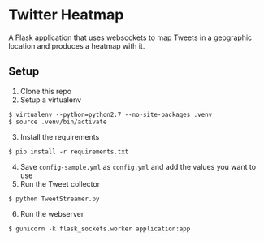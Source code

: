 # Twitter Heatmap

A Flask application that uses websockets to map Tweets in a geographic location
and produces a heatmap with it.

## Setup

1. Clone this repo
2. Setup a virtualenv
```shell
$ virtualenv --python=python2.7 --no-site-packages .venv
$ source .venv/bin/activate
```
3. Install the requirements
```shell
$ pip install -r requirements.txt
```
4. Save `config-sample.yml` as `config.yml` and add the values you want to use
5. Run the Tweet collector
```shell
$ python TweetStreamer.py
```
6. Run the webserver
```shell
$ gunicorn -k flask_sockets.worker application:app
```
